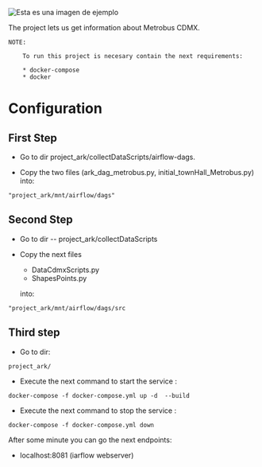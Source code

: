 ![Esta es una imagen de ejemplo](https://media-exp1.licdn.com/dms/image/C4E0BAQEvY6yKBPOCTQ/company-logo_200_200/0?e=2159024400&v=beta&t=Te8TxntpUuETCHmGsfls28gDzqdtIvtAaODZUsF01nU)


The project lets us get information about Metrobus CDMX.

```
NOTE:

    To run this project is necesary contain the next requirements:

    * docker-compose
    * docker

```


# Configuration

## First Step

* Go to dir project_ark/collectDataScripts/airflow-dags.

* Copy the two files (ark_dag_metrobus.py,  initial_townHall_Metrobus.py) into:

```
"project_ark/mnt/airflow/dags"
```


## Second Step

* Go to dir -- project_ark/collectDataScripts

* Copy the next files 

  * DataCdmxScripts.py
  * ShapesPoints.py

  into:

```
"project_ark/mnt/airflow/dags/src
```

## Third step

* Go to dir:

```
project_ark/
```

* Execute the next command to start the service :

```
docker-compose -f docker-compose.yml up -d  --build
```

* Execute the next command to stop the service :

```
docker-compose -f docker-compose.yml down
```


After some minute you can go the next endpoints:

* localhost:8081 (iarflow webserver)